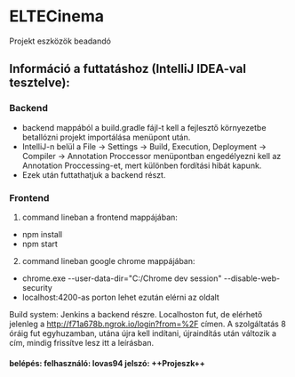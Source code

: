 # ELTECinema
Projekt eszközök beadandó

## Információ a futtatáshoz (IntelliJ IDEA-val tesztelve):

### Backend

- backend mappából a build.gradle fájl-t kell a fejlesztő környezetbe betallózni projekt importálása menüpont után.
- IntelliJ-n belül a File -> Settings -> Build, Execution, Deployment -> Compiler -> Annotation Proccessor menüpontban engedélyezni kell az Annotation Proccessing-et, mert különben fordítási hibát kapunk.
- Ezek után futtathatjuk a backend részt.

### Frontend


1. command lineban a frontend mappájában:
  * npm install
  * npm start
 
2. command lineban google chrome mappájában:
  * chrome.exe --user-data-dir="C:/Chrome dev session" --disable-web-security
  * localhost:4200-as porton lehet ezután elérni az oldalt
  

Build system: Jenkins a backend részre. Localhoston fut, de elérhető jelenleg a http://f71a678b.ngrok.io/login?from=%2F címen.
A szolgáltatás 8 óráig fut egyhuzamban, utána újra kell indítani, újraindítás után változik a cím, mindig frissítve lesz itt a leírásban. 
#### belépés: felhasználó: lovas94 jelszó: ++Projeszk++
